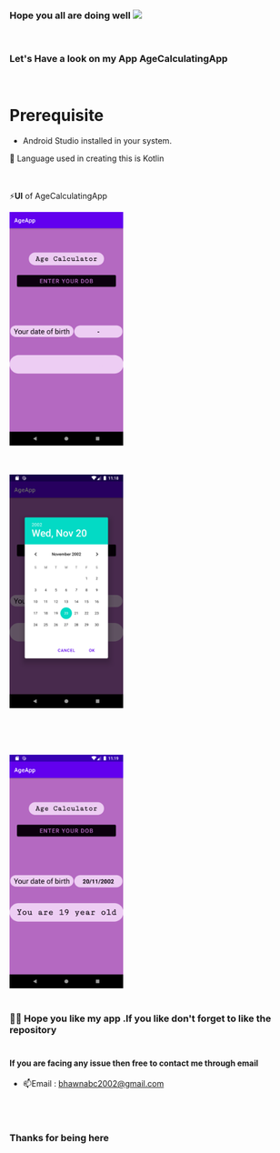 
<h3 align="centre"> 
     Hope you all are doing well <img src="https://emojis.slackmojis.com/emojis/images/1531849430/4246/blob-sunglasses.gif?1531849430" width="30" />
</h3><br>
<h3 align ="centre">Let's Have a look on my App AgeCalculatingApp</h3><br>

# Prerequisite
* Android Studio installed in your system.
   

🚀 Language used in creating this is Kotlin 
  
<br><br>
⚡**UI** of AgeCalculatingApp
<br>

<img src="1.png" alt="a" width="200"/>

<br><br>
<img src="2.png" alt="a" width="200"/>
<br><br>

<br><br>
</h4>
<img src="3.png" alt="a" width="200"/>
<br><br>


### 🙋‍♂️ Hope you like my app .If you like don't forget to like the repository<br><br>

<h4 align= "centre">If you are facing any issue then free to contact me through email</h2>

- 📫Email : bhawnabc2002@gmail.com
  
<br><br>
<h3 align="centre"> 
     Thanks for being here
</h3>